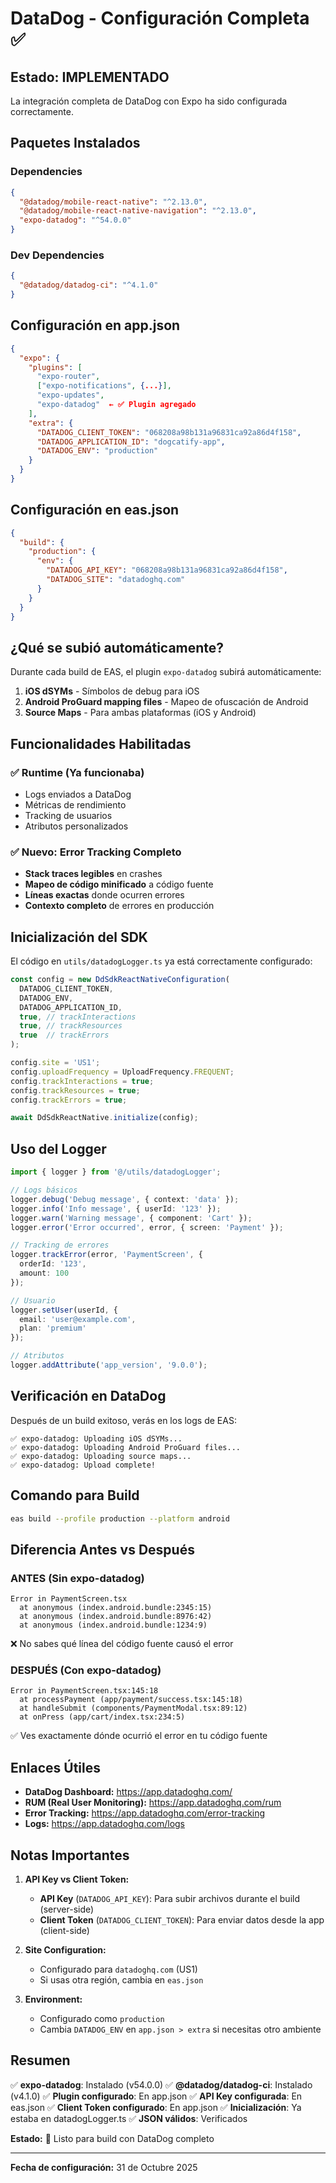 # DataDog - Configuración Completa ✅

## Estado: IMPLEMENTADO

La integración completa de DataDog con Expo ha sido configurada correctamente.

## Paquetes Instalados

### Dependencies
```json
{
  "@datadog/mobile-react-native": "^2.13.0",
  "@datadog/mobile-react-native-navigation": "^2.13.0",
  "expo-datadog": "^54.0.0"
}
```

### Dev Dependencies
```json
{
  "@datadog/datadog-ci": "^4.1.0"
}
```

## Configuración en app.json

```json
{
  "expo": {
    "plugins": [
      "expo-router",
      ["expo-notifications", {...}],
      "expo-updates",
      "expo-datadog"  ← ✅ Plugin agregado
    ],
    "extra": {
      "DATADOG_CLIENT_TOKEN": "068208a98b131a96831ca92a86d4f158",
      "DATADOG_APPLICATION_ID": "dogcatify-app",
      "DATADOG_ENV": "production"
    }
  }
}
```

## Configuración en eas.json

```json
{
  "build": {
    "production": {
      "env": {
        "DATADOG_API_KEY": "068208a98b131a96831ca92a86d4f158",
        "DATADOG_SITE": "datadoghq.com"
      }
    }
  }
}
```

## ¿Qué se subió automáticamente?

Durante cada build de EAS, el plugin `expo-datadog` subirá automáticamente:

1. **iOS dSYMs** - Símbolos de debug para iOS
2. **Android ProGuard mapping files** - Mapeo de ofuscación de Android
3. **Source Maps** - Para ambas plataformas (iOS y Android)

## Funcionalidades Habilitadas

### ✅ Runtime (Ya funcionaba)
- Logs enviados a DataDog
- Métricas de rendimiento
- Tracking de usuarios
- Atributos personalizados

### ✅ Nuevo: Error Tracking Completo
- **Stack traces legibles** en crashes
- **Mapeo de código minificado** a código fuente
- **Líneas exactas** donde ocurren errores
- **Contexto completo** de errores en producción

## Inicialización del SDK

El código en `utils/datadogLogger.ts` ya está correctamente configurado:

```typescript
const config = new DdSdkReactNativeConfiguration(
  DATADOG_CLIENT_TOKEN,
  DATADOG_ENV,
  DATADOG_APPLICATION_ID,
  true, // trackInteractions
  true, // trackResources
  true  // trackErrors
);

config.site = 'US1';
config.uploadFrequency = UploadFrequency.FREQUENT;
config.trackInteractions = true;
config.trackResources = true;
config.trackErrors = true;

await DdSdkReactNative.initialize(config);
```

## Uso del Logger

```typescript
import { logger } from '@/utils/datadogLogger';

// Logs básicos
logger.debug('Debug message', { context: 'data' });
logger.info('Info message', { userId: '123' });
logger.warn('Warning message', { component: 'Cart' });
logger.error('Error occurred', error, { screen: 'Payment' });

// Tracking de errores
logger.trackError(error, 'PaymentScreen', { 
  orderId: '123',
  amount: 100 
});

// Usuario
logger.setUser(userId, { 
  email: 'user@example.com',
  plan: 'premium' 
});

// Atributos
logger.addAttribute('app_version', '9.0.0');
```

## Verificación en DataDog

Después de un build exitoso, verás en los logs de EAS:

```
✅ expo-datadog: Uploading iOS dSYMs...
✅ expo-datadog: Uploading Android ProGuard files...
✅ expo-datadog: Uploading source maps...
✅ expo-datadog: Upload complete!
```

## Comando para Build

```bash
eas build --profile production --platform android
```

## Diferencia Antes vs Después

### ANTES (Sin expo-datadog)
```
Error in PaymentScreen.tsx
  at anonymous (index.android.bundle:2345:15)
  at anonymous (index.android.bundle:8976:42)
  at anonymous (index.android.bundle:1234:9)
```
❌ No sabes qué línea del código fuente causó el error

### DESPUÉS (Con expo-datadog)
```
Error in PaymentScreen.tsx:145:18
  at processPayment (app/payment/success.tsx:145:18)
  at handleSubmit (components/PaymentModal.tsx:89:12)
  at onPress (app/cart/index.tsx:234:5)
```
✅ Ves exactamente dónde ocurrió el error en tu código fuente

## Enlaces Útiles

- **DataDog Dashboard:** https://app.datadoghq.com/
- **RUM (Real User Monitoring):** https://app.datadoghq.com/rum
- **Error Tracking:** https://app.datadoghq.com/error-tracking
- **Logs:** https://app.datadoghq.com/logs

## Notas Importantes

1. **API Key vs Client Token:**
   - **API Key** (`DATADOG_API_KEY`): Para subir archivos durante el build (server-side)
   - **Client Token** (`DATADOG_CLIENT_TOKEN`): Para enviar datos desde la app (client-side)

2. **Site Configuration:**
   - Configurado para `datadoghq.com` (US1)
   - Si usas otra región, cambia en `eas.json`

3. **Environment:**
   - Configurado como `production`
   - Cambia `DATADOG_ENV` en `app.json > extra` si necesitas otro ambiente

## Resumen

✅ **expo-datadog**: Instalado (v54.0.0)
✅ **@datadog/datadog-ci**: Instalado (v4.1.0)
✅ **Plugin configurado**: En app.json
✅ **API Key configurada**: En eas.json
✅ **Client Token configurado**: En app.json
✅ **Inicialización**: Ya estaba en datadogLogger.ts
✅ **JSON válidos**: Verificados

**Estado:** 🚀 Listo para build con DataDog completo

---

**Fecha de configuración:** 31 de Octubre 2025
